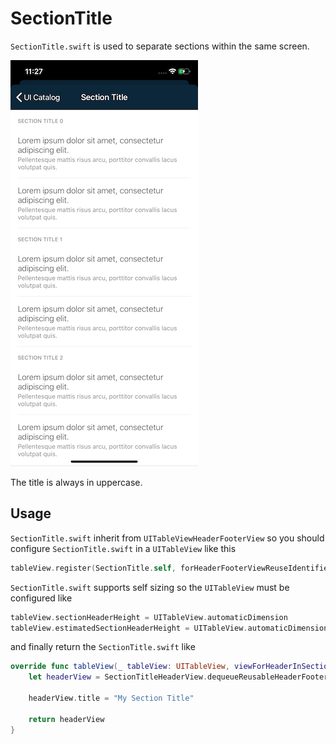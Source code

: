 #  SectionTitle

`SectionTitle.swift` is used to separate sections within the same screen.

![cusomt](./docs/images/sectiontitle.png)

The title is always in uppercase.

## Usage

`SectionTitle.swift` inherit from `UITableViewHeaderFooterView` so you should configure  `SectionTitle.swift` in a `UITableView` like this

```swift
tableView.register(SectionTitle.self, forHeaderFooterViewReuseIdentifier: "SectionTitle")
```

`SectionTitle.swift` supports self sizing so the `UITableView` must be configured like

```swift
tableView.sectionHeaderHeight = UITableView.automaticDimension
tableView.estimatedSectionHeaderHeight = UITableView.automaticDimension
```
and finally return the `SectionTitle.swift` like

```swift
override func tableView(_ tableView: UITableView, viewForHeaderInSection section: Int) -> UIView? {
	let headerView = SectionTitleHeaderView.dequeueReusableHeaderFooterView(withIdentifier: "SectionTitle")

	headerView.title = "My Section Title"

	return headerView
}
```
